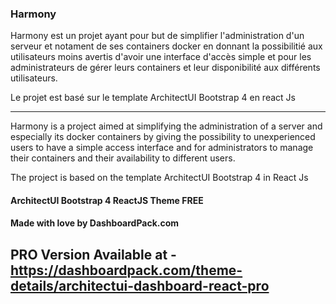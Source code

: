 ### Harmony 

Harmony est un projet ayant pour but de simplifier l'administration d'un serveur et notament de ses containers docker en donnant la possibilitié aux utilisateurs moins avertis d'avoir une interface d'accès simple et pour les administrateurs de gérer leurs containers et leur disponibilité aux différents utilisateurs.

Le projet est basé sur le template ArchitectUI Bootstrap 4 en react Js 

----

Harmony is a project aimed at simplifying the administration of a server and especially its docker containers by giving the possibility to unexperienced users to have a simple access interface and for administrators to manage their containers and their availability to different users.

The project is based on the template ArchitectUI Bootstrap 4 in React Js



#### ArchitectUI Bootstrap 4 ReactJS Theme FREE
#### Made with love by DashboardPack.com

## PRO Version Available at - https://dashboardpack.com/theme-details/architectui-dashboard-react-pro
